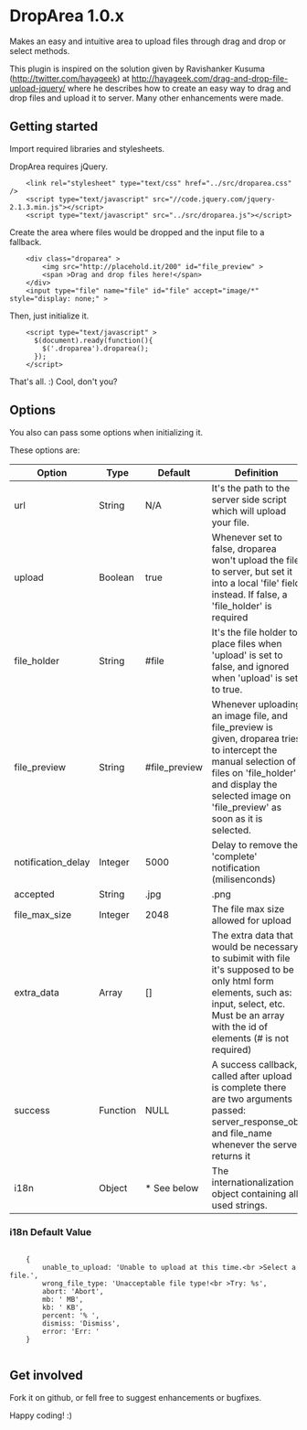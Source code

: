 # DropArea 1.0.x

Makes an easy and intuitive area to upload files through drag and drop or select methods. 

This plugin is inspired on the solution given by Ravishanker Kusuma (http://twitter.com/hayageek) 
at http://hayageek.com/drag-and-drop-file-upload-jquery/ where he describes how to create an easy way to 
drag and drop files and upload it to server. Many other enhancements were made.

## Getting started

Import required libraries and stylesheets.

DropArea requires jQuery.

```
    <link rel="stylesheet" type="text/css" href="../src/droparea.css" />
    <script type="text/javascript" src="//code.jquery.com/jquery-2.1.3.min.js"></script>
    <script type="text/javascript" src="../src/droparea.js"></script>
```

Create the area where files would be dropped and the input file to a fallback.

```
    <div class="droparea" >
        <img src="http://placehold.it/200" id="file_preview" >
        <span >Drag and drop files here!</span>
    </div>
    <input type="file" name="file" id="file" accept="image/*" style="display: none;" >
```

Then, just initialize it.

```	
    <script type="text/javascript" >
      $(document).ready(function(){
        $('.droparea').droparea();
      });
    </script>

```

That's all. :) Cool, don't you?

## Options

You also can pass some options when initializing it.

These options are:

Option          | Type            | Default         | Definition
--------------- | --------------- | --------------- | --------------------------------------------- 
url             | String          | N/A             | It's the path to the server side script which will upload your file.
upload          | Boolean         | true            | Whenever set to false, droparea won't upload the file to server, but set it into a local 'file' field instead. If false, a 'file_holder' is required
file_holder     | String          | #file           | It's the file holder to place files when 'upload' is set to false, and ignored when 'upload' is set to true.
file_preview    | String          | #file_preview   | Whenever uploading an image file, and file_preview is given, droparea tries to intercept the manual selection of files on 'file_holder' and display the selected image on 'file_preview' as soon as it is selected.
notification_delay | Integer      | 5000            | Delay to remove the 'complete' notification (milisenconds)
accepted        | String          | .jpg|.png|.gif  | The accepted extensions for upload set null or false for all files
file_max_size   | Integer         | 2048            | The file max size allowed for upload
extra_data      | Array           | []              | The extra data that would be necessary to subimit with file it's supposed to be only html form elements, such as: input, select, etc. Must be an array with the id of elements (# is not required)
success         | Function        | NULL            | A success callback, called after upload is complete there are two arguments passed: server_response_obj and file_name whenever the server returns it 
i18n            | Object          | * See below     | The internationalization object containing all used strings.

### i18n Default Value
```

    {
        unable_to_upload: 'Unable to upload at this time.<br >Select a file.',
        wrong_file_type: 'Unacceptable file type!<br >Try: %s',
        abort: 'Abort',
        mb: ' MB',
        kb: ' KB',
        percent: '% ',
        dismiss: 'Dismiss',
        error: 'Err: '
    }
    
```

## Get involved

Fork it on github, or fell free to suggest enhancements or bugfixes.

Happy coding! :)
